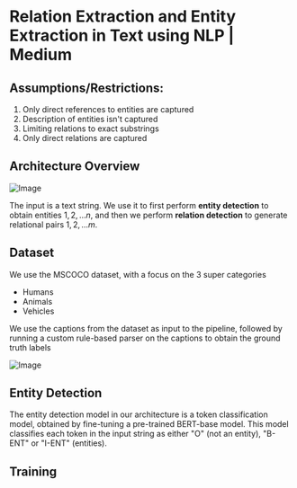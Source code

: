 # Relation Extraction and Entity Extraction in Text using NLP | Medium 

## Assumptions/Restrictions:
1. Only direct references to entities are captured
2. Description of entities isn't captured
3. Limiting relations to exact substrings
4. Only direct relations are captured

## Architecture Overview
![Image](https://i.imgur.com/I1aTHI4.png)

The input is a text string. We use it to first perform **entity detection** to obtain entities $1,2,...n$, and then we perform **relation detection** to generate relational pairs $1,2,...m$.

## Dataset
We use the MSCOCO dataset, with a focus on the 3 super categories
- Humans 
- Animals 
- Vehicles

We use the captions from the dataset as input to the pipeline, followed by running a custom rule-based parser on the captions to obtain the ground truth labels

![Image](https://i.imgur.com/jlE3adf.png)

## Entity Detection
The entity detection model in our architecture is a token classification model, obtained by fine-tuning a pre-trained BERT-base model. This model classifies each token in the input string as either "O" (not an entity), "B-ENT" or "I-ENT" (entities).

## Training
